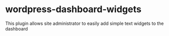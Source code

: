 # wordpress-dashboard-widgets
This plugin allows site administrator to easily add simple text widgets to the dashboard
